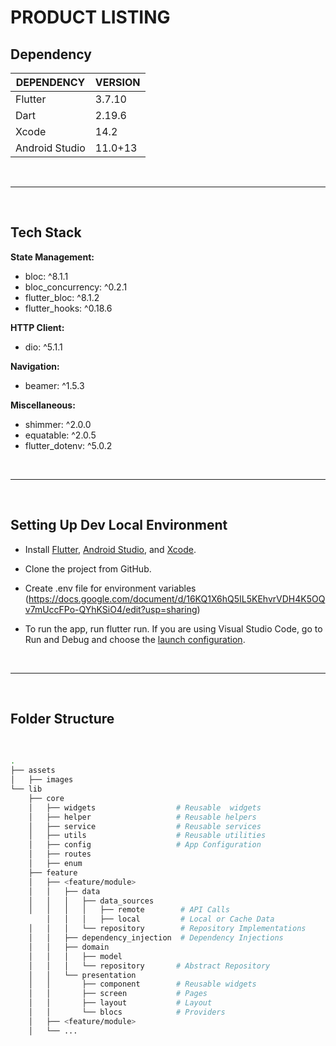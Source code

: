 # **PRODUCT LISTING**

## **Dependency**

| **DEPENDENCY** | **VERSION** |
|----------------|-------------|
| Flutter        | 3.7.10      |
| Dart           | 2.19.6      |
| Xcode          | 14.2        |
| Android Studio | 11.0+13     |

<br><hr><br>

## **Tech Stack**

**State Management:** <br>
- bloc: ^8.1.1 <br>
- bloc_concurrency: ^0.2.1 <br>
- flutter_bloc: ^8.1.2 <br>
- flutter_hooks: ^0.18.6 <br>

**HTTP Client:** <br>
- dio: ^5.1.1 <br>

**Navigation:** <br>
- beamer: ^1.5.3 <br>

**Miscellaneous:** <br>
- shimmer: ^2.0.0 <br>
- equatable: ^2.0.5 <br>
- flutter_dotenv: ^5.0.2 <br>

<br><hr><br>

## **Setting Up Dev Local Environment**

- Install [Flutter](https://docs.flutter.dev/get-started/install), [Android Studio](https://developer.android.com/studio/install), and [Xcode](https://apps.apple.com/us/app/xcode/id497799835).

- Clone the project from GitHub.

- Create .env file for environment variables (https://docs.google.com/document/d/16KQ1X6hQ5IL5KEhvrVDH4K5OQv7mUccFPo-QYhKSiO4/edit?usp=sharing)

- To run the app, run flutter run. If you are using Visual Studio Code, go to Run and Debug and choose the [launch configuration](https://code.visualstudio.com/docs/editor/debugging#_launch-configurations).

<br><hr><br>

## **Folder Structure**

<br>

```bash
.
├── assets
│   ├── images
└── lib
    ├── core
    │   ├── widgets                  # Reusable  widgets
    │   ├── helper                   # Reusable helpers
    │   ├── service                  # Reusable services
    │   ├── utils                    # Reusable utilities
    │   ├── config                   # App Configuration
    │   ├── routes
    │   ├── enum
    ├── feature
    │   ├── <feature/module>
    │   │   ├── data
    │   │   │   ├── data_sources           
    │   │   │   │   ├── remote        # API Calls
        │   │   │   ├── local         # Local or Cache Data
    │   │   │   └── repository        # Repository Implementations
    │   │   ├── dependency_injection  # Dependency Injections
    │   │   ├── domain
    │   │   │   ├── model
    │   │   │   └── repository       # Abstract Repository
    │   │   └── presentation
    │   │       ├── component        # Reusable widgets
    │   │       ├── screen           # Pages
    │   │       ├── layout           # Layout
    │   │       └── blocs            # Providers
    │   ├── <feature/module>
    │   └── ...
    
```